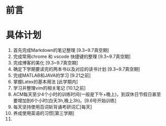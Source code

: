 # 前言

# 具体计划
1. 首先完成Markdown的笔记整理 [9.3~9.7真空期]
2. 完成常用chrome 和 vscode 快捷键的整理 [9.3~9.7真空期]
3. 完成博客的美化 [9.3~9.7真空期]
4. 确定下学期要读完的两本书以及对应的读书计划 [9.3~9.7真空期]
5. 完成MATLAB和JAVA的学习 [9.21之前]
6. 掌握Latex的基本用法 [此学期内]
7. 学习并整理vim的相关笔记 [10.1之前]
8. ACM每天至少4个小时的训练时间(一般是下午+晚上)，到双休日节假日甚至要增加到6个小时(白天3h,晚上3h)。[9.6号开始训练]
9. 每天坚持使用百词斩背诵考研词汇[每天]
10. 养成使用英语的习惯[第三学期]
11. 